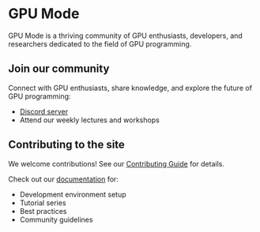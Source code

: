 # GPU Mode

GPU Mode is a thriving community of GPU enthusiasts, developers, and researchers dedicated to the field of GPU programming.

## Join our community

Connect with GPU enthusiasts, share knowledge, and explore the future of GPU programming:

- [Discord server](https://discord.gg/gpumode)
- Attend our weekly lectures and workshops

## Contributing to the site

We welcome contributions! See our [Contributing Guide](CONTRIBUTING.md) for details.

Check out our [documentation](./site/docs) for:
- Development environment setup
- Tutorial series
- Best practices
- Community guidelines

